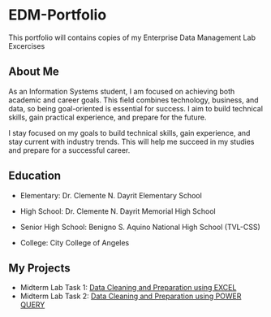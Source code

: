 # EDM-Portfolio
This portfolio will contains copies of my Enterprise Data Management Lab Excercises
## About Me
As an Information Systems student, I am focused on achieving both academic and career goals. This field combines technology, business, and data, so being goal-oriented is essential for success. 
I aim to build technical skills, gain practical experience, and prepare for the future.

I stay focused on my goals to build technical skills, gain experience, and stay current with industry trends. This will help me succeed in my studies and prepare for a successful career.

## Education
* Elementary: Dr. Clemente N. Dayrit Elementary School

* High School:  Dr. Clemente N. Dayrit Memorial High School

* Senior High School: Benigno S. Aquino National High School (TVL-CSS)

* College: City College of Angeles
## My Projects
* Midterm Lab Task 1: [Data Cleaning and Preparation using EXCEL](Midterm%20Task%201)
* Midterm Lab Task 2: [Data Cleaning and Preparation using POWER QUERY](Midterm%20Task%202)
